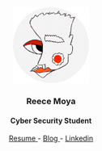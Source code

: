 <p align="center"> 
  <img src="/logo.png" width="150px"> 
</p>
<h3 align="center"> Reece Moya </h3>
<h4 align="center"> Cyber Security Student </h4>
<p align="center"> 
  <a href="https://www.google.com"> Resume </a> 
  -
  <a href="https://www.google.com"> Blog </a>
  -
  <a href="https://www.google.com"> Linkedin </a>
</p>
<h2> <h2/>
